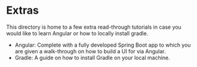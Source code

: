 # Extras
This directory is home to a few extra read-through tutorials in case you would like to learn Angular or how to locally install gradle.

- Angular: Complete with a fully developed Spring Boot app to which you are given a walk-through on how to build a UI for via Angular.
- Gradle: A guide on how to install Gradle on your local machine.

